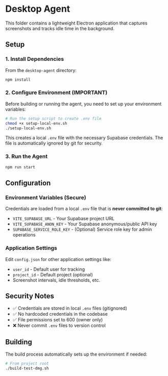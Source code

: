 # Desktop Agent

This folder contains a lightweight Electron application that captures screenshots and tracks idle time in the background.

## Setup

### 1. Install Dependencies

From the `desktop-agent` directory:

```bash
npm install
```

### 2. Configure Environment (IMPORTANT)

Before building or running the agent, you need to set up your environment variables:

```bash
# Run the setup script to create .env file
chmod +x setup-local-env.sh
./setup-local-env.sh
```

This creates a local `.env` file with the necessary Supabase credentials. The file is automatically ignored by git for security.

### 3. Run the Agent

```bash
npm run start
```

## Configuration

### Environment Variables (Secure)

Credentials are loaded from a local `.env` file that is **never committed to git**:

- `VITE_SUPABASE_URL` - Your Supabase project URL
- `VITE_SUPABASE_ANON_KEY` - Your Supabase anonymous/public API key
- `SUPABASE_SERVICE_ROLE_KEY` - (Optional) Service role key for admin operations

### Application Settings

Edit `config.json` for other application settings like:
- `user_id` - Default user for tracking
- `project_id` - Default project (optional)
- Screenshot intervals, idle thresholds, etc.

## Security Notes

- ✅ Credentials are stored in local `.env` files (gitignored)
- ✅ No hardcoded credentials in the codebase
- ✅ File permissions set to 600 (owner only)
- ❌ Never commit `.env` files to version control

## Building

The build process automatically sets up the environment if needed:

```bash
# From project root
./build-test-dmg.sh
```
